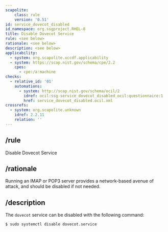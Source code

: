 ```yaml
---
scapolite:
    class: rule
    version: '0.51'
id: service_dovecot_disabled
id_namespace: org.ssgproject.RHEL-8
title: Disable Dovecot Service
rule: <see below>
rationale: <see below>
description: <see below>
applicability:
  - system: org.scapolite.xccdf.applicability
  - system: https://scap.nist.gov/schema/cpe/2.2
    cpes:
      - cpe:/a:machine
checks:
  - relative_id: '01'
    automations:
      - system: http://scap.nist.gov/schema/ocil/2
        idref: ocil:ssg-service_dovecot_disabled_ocil:questionnaire:1
        href: service_dovecot_disabled.ocil.xml
crossrefs:
  - system: org.scapolite.unknown
    idref: 2.2.11
    relation: ''
---
```



## /rule

Disable Dovecot Service

## /rationale

Running
an IMAP or POP3 server provides a network-based avenue of attack, and
should be disabled if not needed.

## /description

The `dovecot` service can be disabled with the following command:

``` 
$ sudo systemctl disable dovecot.service
```
